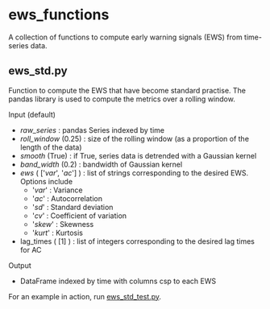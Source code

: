 # ews_functions
A collection of functions to compute early warning signals (EWS) from time-series data.

## ews_std.py
Function to compute the EWS that have become standard practise.
The pandas library is used to compute the metrics over a rolling window.

Input (default)
- *raw_series* : pandas Series indexed by time 
- *roll_window* (0.25) : size of the rolling window (as a proportion of the length of the data)
- *smooth* (True) : if True, series data is detrended with a Gaussian kernel
- *band_width* (0.2) : bandwidth of Gaussian kernel
- *ews* ( ['*var*', '*ac*'] ) : list of strings corresponding to the desired EWS. Options include
  - '*var*'   : Variance
  - '*ac*'    : Autocorrelation
  - '*sd*'    : Standard deviation
  - '*cv*'    : Coefficient of variation
  - '*skew*'  : Skewness
  - '*kurt*'  : Kurtosis
- lag_times ( [1] ) : list of integers corresponding to the desired lag times for AC
    
Output
- DataFrame indexed by time with columns csp to each EWS

For an example in action, run  [ews_std_test.py](ews_std_test.py).
